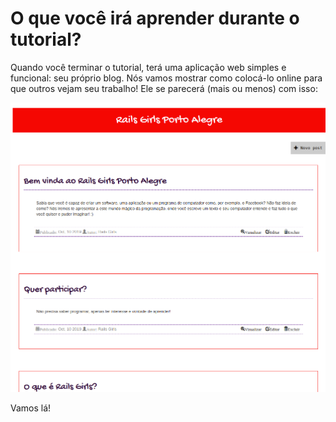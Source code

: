 # O que você irá aprender durante o tutorial?

Quando você terminar o tutorial, terá uma aplicação web simples e funcional: seu próprio blog. Nós vamos mostrar como colocá-lo online para que outros vejam seu trabalho!
Ele se parecerá (mais ou menos) com isso:


![Blog finalizado](images/rails/estilo_final.png)

Vamos lá!
